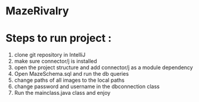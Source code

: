 # MazeRivalry

# Steps to run project :

1. clone git repository in IntelliJ
2. make sure connector/j is installed
3. open the project structure and add connector/j as a module dependency
4. Open MazeSchema.sql and run the db queries 
5. change paths of all images to the local paths
6. change password and username in the dbconnection class
7. Run the mainclass.java class and enjoy

